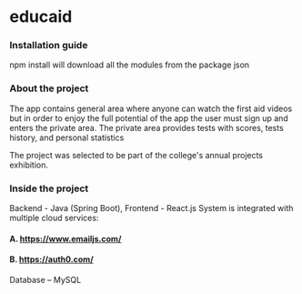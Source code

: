 # educaid


### Installation guide 
npm install will download all the modules from the package json



### About the project
The app contains general area where anyone can watch the first aid videos
but in order to enjoy the full potential of the app the user must sign up and enters the private area.
The private area provides tests with scores, tests history, and personal statistics 

The project was selected to be part of the college's annual projects exhibition.


### Inside the project
Backend - Java (Spring Boot), Frontend - React.js
System is integrated with multiple cloud services:
#### A. https://www.emailjs.com/ 
#### B. https://auth0.com/ 
Database – MySQL

